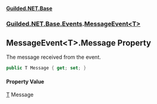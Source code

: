 #### [Guilded.NET.Base](Guilded_NET_Base.md 'Guilded.NET.Base')
### [Guilded.NET.Base.Events](Guilded_NET_Base.md#Guilded_NET_Base_Events 'Guilded.NET.Base.Events').[MessageEvent&lt;T&gt;](MessageEvent_T_.md 'Guilded.NET.Base.Events.MessageEvent&lt;T&gt;')
## MessageEvent&lt;T&gt;.Message Property
The message received from the event.  
```csharp
public T Message { get; set; }
```
#### Property Value
[T](MessageEvent_T_.md#Guilded_NET_Base_Events_MessageEvent_T__T 'Guilded.NET.Base.Events.MessageEvent&lt;T&gt;.T')
Message
